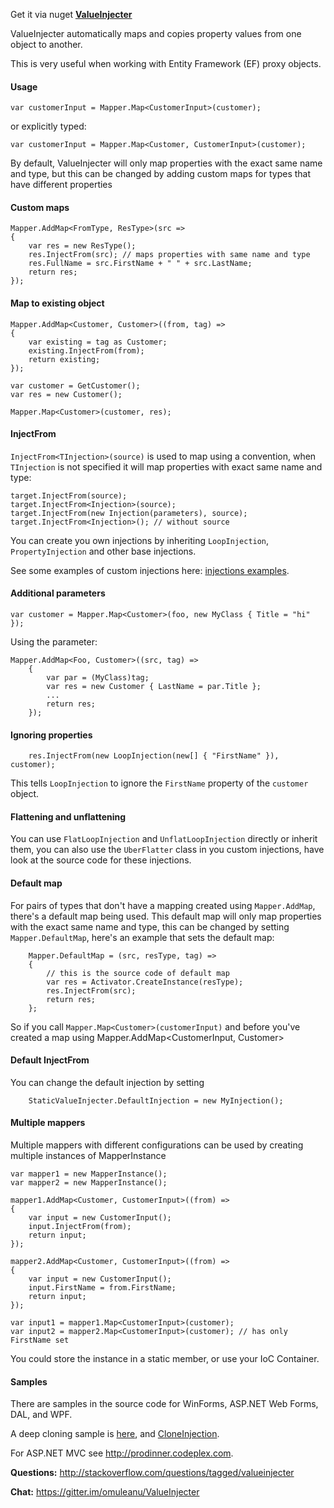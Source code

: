 Get it via nuget **[ValueInjecter](https://www.nuget.org/packages/ValueInjecter/)** 

ValueInjecter automatically maps and copies property values from one object to another.

This is very useful when working with Entity Framework (EF) proxy objects.

#### Usage
```
var customerInput = Mapper.Map<CustomerInput>(customer); 
```
or explicitly typed:
```
var customerInput = Mapper.Map<Customer, CustomerInput>(customer); 
```

By default, ValueInjecter will only map properties with the exact same name and type, but this can be changed by adding custom maps for types that have different properties

#### Custom maps 

```
Mapper.AddMap<FromType, ResType>(src =>
{
    var res = new ResType();
    res.InjectFrom(src); // maps properties with same name and type
    res.FullName = src.FirstName + " " + src.LastName;
    return res;
});
```

#### Map to existing object
```
Mapper.AddMap<Customer, Customer>((from, tag) =>
{
    var existing = tag as Customer;
    existing.InjectFrom(from);
    return existing;
});

var customer = GetCustomer();
var res = new Customer();

Mapper.Map<Customer>(customer, res);
```
#### InjectFrom
`InjectFrom<TInjection>(source)` is used to map using a convention, when `TInjection` is not specified it will map properties with exact same name and type:
```
target.InjectFrom(source);
target.InjectFrom<Injection>(source);
target.InjectFrom(new Injection(parameters), source);
target.InjectFrom<Injection>(); // without source
```
You can create you own injections by inheriting `LoopInjection`, `PropertyInjection` and other base injections.

See some examples of custom injections here: [injections examples](https://github.com/omuleanu/ValueInjecter/wiki/custom-injections-examples).

#### Additional parameters
```
var customer = Mapper.Map<Customer>(foo, new MyClass { Title = "hi" });
```
Using the parameter:
```
Mapper.AddMap<Foo, Customer>((src, tag) =>
    {
        var par = (MyClass)tag;
        var res = new Customer { LastName = par.Title };
        ...
        return res;
    });
```

#### Ignoring properties
```
    res.InjectFrom(new LoopInjection(new[] { "FirstName" }), customer); 
```
This tells `LoopInjection` to ignore the `FirstName` property of the `customer` object.

#### Flattening and unflattening
You can use `FlatLoopInjection` and `UnflatLoopInjection` directly or inherit them, you can also use the `UberFlatter` class in you custom injections, have look at the source code for these injections.

#### Default map
For pairs of types that don't have a mapping created using `Mapper.AddMap`, there's a default map being used.
This default map will only map properties with the exact same name and type, this can be changed by setting `Mapper.DefaultMap`, here's an example that sets the default map:

```
    Mapper.DefaultMap = (src, resType, tag) =>
    {
        // this is the source code of default map 
        var res = Activator.CreateInstance(resType);
        res.InjectFrom(src);
        return res;
    };
```
So if you call `Mapper.Map<Customer>(customerInput)` and before you've created a map using Mapper.AddMap<CustomerInput, Customer>

#### Default InjectFrom
You can change the default injection by setting 
```
    StaticValueInjecter.DefaultInjection = new MyInjection();
```
    
#### Multiple mappers
Multiple mappers with different configurations can be used by creating multiple instances of MapperInstance
```
var mapper1 = new MapperInstance();
var mapper2 = new MapperInstance();

mapper1.AddMap<Customer, CustomerInput>((from) =>
{
    var input = new CustomerInput();
    input.InjectFrom(from);
    return input;
});

mapper2.AddMap<Customer, CustomerInput>((from) =>
{
    var input = new CustomerInput();
    input.FirstName = from.FirstName;
    return input;
});

var input1 = mapper1.Map<CustomerInput>(customer);
var input2 = mapper2.Map<CustomerInput>(customer); // has only FirstName set
```
You could store the instance in a static member, or use your IoC Container.

#### Samples
There are samples in the source code for WinForms, ASP.NET Web Forms, DAL, and WPF.

A deep cloning sample is [here](https://github.com/omuleanu/ValueInjecter/blob/dae7956439cac8516979fe254a520a1942c5cdeb/Tests/Cloning.cs), and [CloneInjection](https://github.com/omuleanu/ValueInjecter/blob/master/Tests/Injections/CloneInjection.cs).

For ASP.NET MVC see http://prodinner.codeplex.com.

**Questions:** http://stackoverflow.com/questions/tagged/valueinjecter

**Chat:** https://gitter.im/omuleanu/ValueInjecter
